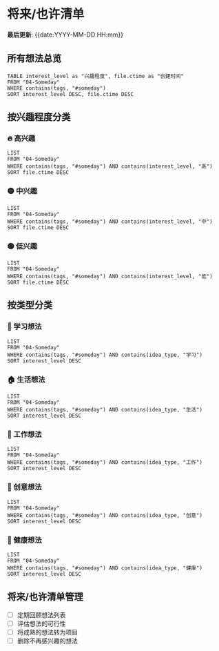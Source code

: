 # 将来/也许清单

**最后更新**: {{date:YYYY-MM-DD HH:mm}}

## 所有想法总览
```dataview
TABLE interest_level as "兴趣程度", file.ctime as "创建时间"
FROM "04-Someday"
WHERE contains(tags, "#someday")
SORT interest_level DESC, file.ctime DESC
```

## 按兴趣程度分类

### 🔥 高兴趣
```dataview
LIST
FROM "04-Someday"
WHERE contains(tags, "#someday") AND contains(interest_level, "高")
SORT file.ctime DESC
```

### 🟡 中兴趣
```dataview
LIST
FROM "04-Someday"
WHERE contains(tags, "#someday") AND contains(interest_level, "中")
SORT file.ctime DESC
```

### 🟢 低兴趣
```dataview
LIST
FROM "04-Someday"
WHERE contains(tags, "#someday") AND contains(interest_level, "低")
SORT file.ctime DESC
```

## 按类型分类

### 🎯 学习想法
```dataview
LIST
FROM "04-Someday"
WHERE contains(tags, "#someday") AND contains(idea_type, "学习")
SORT interest_level DESC
```

### 🏠 生活想法
```dataview
LIST
FROM "04-Someday"
WHERE contains(tags, "#someday") AND contains(idea_type, "生活")
SORT interest_level DESC
```

### 💼 工作想法
```dataview
LIST
FROM "04-Someday"
WHERE contains(tags, "#someday") AND contains(idea_type, "工作")
SORT interest_level DESC
```

### 🎨 创意想法
```dataview
LIST
FROM "04-Someday"
WHERE contains(tags, "#someday") AND contains(idea_type, "创意")
SORT interest_level DESC
```

### 🏃 健康想法
```dataview
LIST
FROM "04-Someday"
WHERE contains(tags, "#someday") AND contains(idea_type, "健康")
SORT interest_level DESC
```

## 将来/也许清单管理
- [ ] 定期回顾想法列表
- [ ] 评估想法的可行性
- [ ] 将成熟的想法转为项目
- [ ] 删除不再感兴趣的想法
